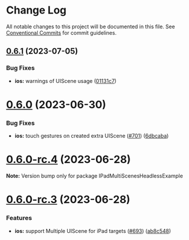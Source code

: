 # Change Log

All notable changes to this project will be documented in this file.
See [Conventional Commits](https://conventionalcommits.org) for commit guidelines.

## [0.6.1](https://github.com/mybigday/react-native-external-display/compare/v0.6.0...v0.6.1) (2023-07-05)


### Bug Fixes

* **ios:** warnings of UIScene usage ([01131c7](https://github.com/mybigday/react-native-external-display/commit/01131c70dbcc7f79fb8c8a351e5ef78359ce21a8))





# [0.6.0](https://github.com/mybigday/react-native-external-display/compare/v0.6.0-rc.4...v0.6.0) (2023-06-30)


### Bug Fixes

* **ios:** touch gestures on created extra UIScene ([#701](https://github.com/mybigday/react-native-external-display/issues/701)) ([6dbcaba](https://github.com/mybigday/react-native-external-display/commit/6dbcababa2ea1d436297085e43712afd7daf252c))





# [0.6.0-rc.4](https://github.com/mybigday/react-native-external-display/compare/v0.6.0-rc.3...v0.6.0-rc.4) (2023-06-28)

**Note:** Version bump only for package IPadMultiScenesHeadlessExample





# [0.6.0-rc.3](https://github.com/mybigday/react-native-external-display/compare/v0.6.0-rc.2...v0.6.0-rc.3) (2023-06-28)


### Features

* **ios:** support Multiple UIScene for iPad targets ([#693](https://github.com/mybigday/react-native-external-display/issues/693)) ([ab8c548](https://github.com/mybigday/react-native-external-display/commit/ab8c5483845a8a6056b3edc66ecccf0b1f7b1fa7))
